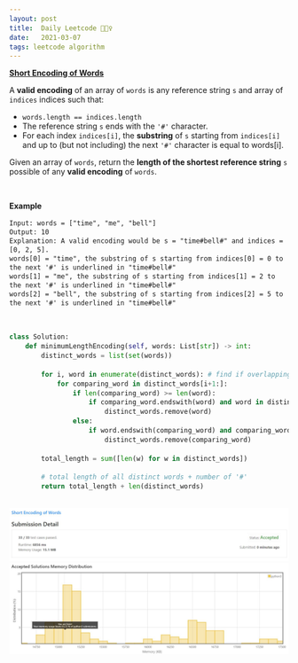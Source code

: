 ```yaml
---
layout: post
title:  Daily Leetcode 🙋🏻‍♀️
date:   2021-03-07
tags: leetcode algorithm 
---
```


<b><a href='https://leetcode.com/explore/challenge/card/march-leetcoding-challenge-2021/588/week-1-march-1st-march-7th/3662/' target='_blank'> Short Encoding of Words </a></b>

A <b>valid encoding</b> of an array of ```words``` is any reference string ```s``` and array of ```indices``` indices such that:

* ```words.length == indices.length```
* The reference string ```s``` ends with the ```'#'``` character.
* For each index ```indices[i]```, the <b>substring</b> of ```s``` starting from ```indices[i]``` and up to (but not including) the next ```'#'``` character is equal to words[i].


Given an array of ```words```, return the <b>length of the shortest reference string</b> ```s``` possible of any <b>valid encoding</b> of ```words```.

<br>

<b>Example</b>
```
Input: words = ["time", "me", "bell"]
Output: 10
Explanation: A valid encoding would be s = "time#bell#" and indices = [0, 2, 5].
words[0] = "time", the substring of s starting from indices[0] = 0 to the next '#' is underlined in "time#bell#"
words[1] = "me", the substring of s starting from indices[1] = 2 to the next '#' is underlined in "time#bell#"
words[2] = "bell", the substring of s starting from indices[2] = 5 to the next '#' is underlined in "time#bell#"
```

<br>

```python
class Solution:
    def minimumLengthEncoding(self, words: List[str]) -> int:
        distinct_words = list(set(words))
        
        for i, word in enumerate(distinct_words): # find if overlapping exists 
            for comparing_word in distinct_words[i+1:]:
                if len(comparing_word) >= len(word):
                    if comparing_word.endswith(word) and word in distinct_words:
                        distinct_words.remove(word)
                else:
                    if word.endswith(comparing_word) and comparing_word in distinct_words:
                        distinct_words.remove(comparing_word)
        
        total_length = sum([len(w) for w in distinct_words])
        
        # total length of all distinct words + number of '#'
        return total_length + len(distinct_words) 
```


<br>
<img src="https://github.com/yeounyi/yeounyi.github.io/blob/main/assets/img/0307.JPG?raw=true">
<img src="https://github.com/yeounyi/yeounyi.github.io/blob/main/assets/img/0307(2).JPG?raw=true">
<br>
